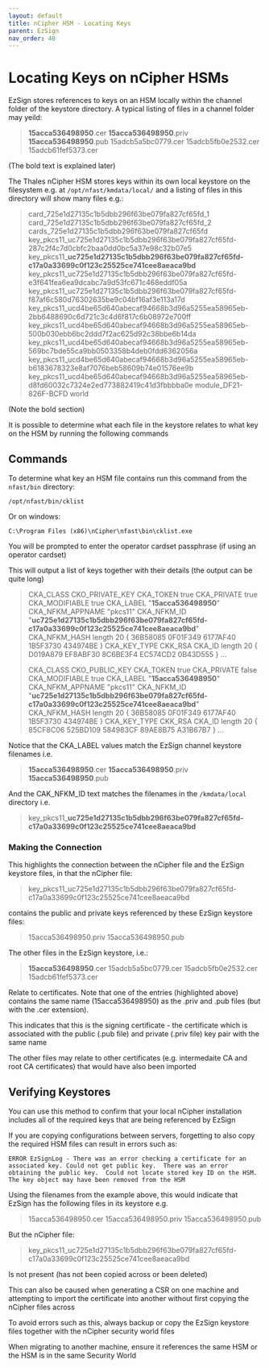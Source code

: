 ```yaml
---
layout: default
title: nCipher HSM - Locating Keys
parent: EzSign
nav_order: 40
---
```


# Locating Keys on nCipher HSMs



EzSign stores references to keys on an HSM locally within the channel folder of the keystore directory.  A typical listing of files in a channel folder may yeild:

>   **15acca536498950**.cer
>   **15acca536498950**.priv
>   **15acca536498950**.pub
>   15adcb5a5bc0779.cer
>   15adcb5fb0e2532.cer
>   15adcb61fef5373.cer


(The bold text is explained later)

 

The Thales nCipher HSM stores keys within its own local keystore on the filesystem e.g. at ``/opt/nfast/kmdata/local/`` and a listing of files in this directory will show many files e.g.:

> card_725e1d27135c1b5dbb296f63be079fa827cf65fd_1
> card_725e1d27135c1b5dbb296f63be079fa827cf65fd_2
> cards_725e1d27135c1b5dbb296f63be079fa827cf65fd
> key_pkcs11_uc725e1d27135c1b5dbb296f63be079fa827cf65fd-287c2f4c7d0cbfc2baa0dd0bc5a37e98c32b07e5
> key_pkcs11_**uc725e1d27135c1b5dbb296f63be079fa827cf65fd-c17a0a33699c0f123c25525ce741cee8aeaca9bd**
> key_pkcs11_uc725e1d27135c1b5dbb296f63be079fa827cf65fd-e3f641fea6ea9dcabc7a9d53fc671c468eddf05a
> key_pkcs11_uc725e1d27135c1b5dbb296f63be079fa827cf65fd-f87af6c580d76302635be9c04bf16af3e113a17d
> key_pkcs11_ucd4be65d640abecaf94668b3d96a5255ea58965eb-2bb6488690c6d721c3c4d6f817c6b08972e700ff
> key_pkcs11_ucd4be65d640abecaf94668b3d96a5255ea58965eb-500b030ebb6bc2ddd7f2ac625d92c38bbe6b14da
> key_pkcs11_ucd4be65d640abecaf94668b3d96a5255ea58965eb-569bc7bde55ca9bb0503358b4deb0fdd6362056a
> key_pkcs11_ucd4be65d640abecaf94668b3d96a5255ea58965eb-b6183678323e8af7076beb58609b74e01576ee9b
> key_pkcs11_ucd4be65d640abecaf94668b3d96a5255ea58965eb-d8fd60032c7324e2ed773882419c41d3fbbbba0e
> module_DF21-826F-BCFD
> world

(Note the bold section)



It is possible to determine what each file in the keystore relates to what key on the HSM by running the following commands

 

## Commands
To determine what key an HSM file contains run this command from the ``nfast/bin`` directory:

```shell
/opt/nfast/bin/cklist
```

Or on windows:

```shell
C:\Program Files (x86)\nCipher\nfast\bin\cklist.exe
```

You will be prompted to enter the operator cardset passphrase (if using an operator cardset)

 

This will output a list of keys together with their details (the output can be quite long)

> CKA_CLASS CKO_PRIVATE_KEY
> CKA_TOKEN true
> CKA_PRIVATE true
> CKA_MODIFIABLE true
> CKA_LABEL "**15acca536498950**"
> CKA_NFKM_APPNAME "pkcs11"
> CKA_NFKM_ID "**uc725e1d27135c1b5dbb296f63be079fa827cf65fd-c17a0a33699c0f123c25525ce741cee8aeaca9bd**"
> CKA_NFKM_HASH length 20
> { 36B58085 0F01F349 6177AF40 1B5F3730 434974BE }
> CKA_KEY_TYPE CKK_RSA
> CKA_ID length 20
> { D019A879 EF8ABF30 8C6BE3F4 EC574CD2 0B43D555 }
> ...
>
> CKA_CLASS CKO_PUBLIC_KEY
> CKA_TOKEN true
> CKA_PRIVATE false
> CKA_MODIFIABLE true
> CKA_LABEL "**15acca536498950**"
> CKA_NFKM_APPNAME "pkcs11"
> CKA_NFKM_ID "**uc725e1d27135c1b5dbb296f63be079fa827cf65fd-c17a0a33699c0f123c25525ce741cee8aeaca9bd**"
> CKA_NFKM_HASH length 20
> { 36B58085 0F01F349 6177AF40 1B5F3730 434974BE }
> CKA_KEY_TYPE CKK_RSA
> CKA_ID length 20
> { 85CF8C06 525BD109 584983CF 89AE8B75 A31B67B7 }
> ...



Notice that the CKA_LABEL values match the EzSign channel keystore filenames i.e.

> **15acca536498950**.cer
> **15acca536498950**.priv
> **15acca536498950**.pub

And the CAK_NFKM_ID text matches the filenames in the ``/kmdata/local`` directory i.e.

>  key_pkcs11_**uc725e1d27135c1b5dbb296f63be079fa827cf65fd-c17a0a33699c0f123c25525ce741cee8aeaca9bd**



### Making the Connection 

This highlights the connection between the nCipher file and the EzSign keystore files, in that the nCipher file: 

> key_pkcs11_uc725e1d27135c1b5dbb296f63be079fa827cf65fd-c17a0a33699c0f123c25525ce741cee8aeaca9bd

contains the public and private keys referenced by these EzSign keystore files:

> 15acca536498950.priv
> 15acca536498950.pub

The other files in the EzSign keystore, i.e.:

> **15acca536498950**.cer
> 15adcb5a5bc0779.cer
> 15adcb5fb0e2532.cer
> 15adcb61fef5373.cer

Relate to certificates.  Note that one of the entries (highlighted above) contains the same name (15acca536498950) as the .priv and .pub files (but with the .cer extension). 

This indicates that this is the signing certificate - the certificate which is associated with the public (.pub file) and private (.priv file) key pair with the same name  

The other files may relate to other certificates (e.g. intermedaite CA and root CA certificates) that would have also been imported  

 

## Verifying Keystores 

You can use this method to confirm that your local nCipher installation includes all of the required keys that are being referenced by EzSign  

If you are copying configurations between servers, forgetting to also copy the required HSM files can result in errors such as:  

```shell
ERROR EzSignLog - There was an error checking a certificate for an associated key. Could not get public key.  There was an error obtaining the public key.  Could not locate stored key ID on the HSM.  The key object may have been removed from the HSM  
```



Using the filenames from the example above, this would indicate that EzSign has the following files in its keystore e.g.   

> 15acca536498950.cer
> 15acca536498950.priv
> 15acca536498950.pub

But the nCipher file:

> key_pkcs11_uc725e1d27135c1b5dbb296f63be079fa827cf65fd-c17a0a33699c0f123c25525ce741cee8aeaca9bd

Is not present (has not been copied across or been deleted)

This can also be caused when generating a CSR on one machine and attempting to import the certificate into another without first copying the nCipher files across

 

To avoid errors such as this, always backup or copy the EzSign keystore files together with the nCipher security world files

When migrating to another machine, ensure it references the same HSM or the HSM is in the same Security World

